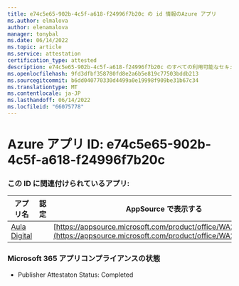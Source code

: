 ```yaml
---
title: e74c5e65-902b-4c5f-a618-f24996f7b20c の id 情報のAzure アプリ
ms.author: elmalova
author: elenamalova
manager: tonybal
ms.date: 06/14/2022
ms.topic: article
ms.service: attestation
certification_type: attested
description: e74c5e65-902b-4c5f-a618-f24996f7b20c のすべての利用可能なセキュリティとコンプライアンス情報。
ms.openlocfilehash: 9fd3dfbf358780fd8e2a6b5e819c77503bddb213
ms.sourcegitcommit: b6dd040770330d4499a0e19998f909be31b67c34
ms.translationtype: MT
ms.contentlocale: ja-JP
ms.lasthandoff: 06/14/2022
ms.locfileid: "66075778"
---
```

# <a name="azure-app-id-e74c5e65-902b-4c5f-a618-f24996f7b20c"></a>Azure アプリ ID: e74c5e65-902b-4c5f-a618-f24996f7b20c


### <a name="apps-associated-with-this-id"></a>この ID に関連付けられているアプリ:
| **アプリ名** | **認定** | **AppSource で表示する** |
|--------------|---------------|-----------------------|
| [Aula Digital](../forward/WA200003108.md) |  | [https://appsource.microsoft.com/product/office/WA200003108](https://appsource.microsoft.com/product/office/WA200003108) |

### <a name="microsoft-365-app-compliance-status"></a>Microsoft 365 アプリコンプライアンスの状態
- Publisher Attestaton Status: Completed
